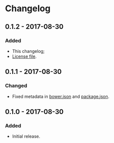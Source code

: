 Changelog
=========

0.1.2 - 2017-08-30
------------------

### Added

- This changelog;
- [License file](LICENSE).


0.1.1 - 2017-08-30
------------------

### Changed

- Fixed metadata in [bower.json](bower.json) and [package.json](package.json).


0.1.0 - 2017-08-30
------------------

### Added

- Initial release.
